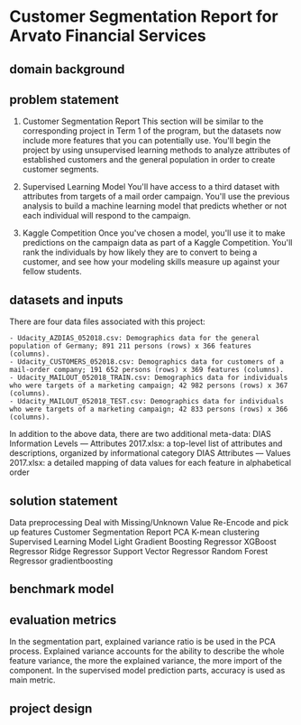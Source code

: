 # Customer Segmentation Report for Arvato Financial Services

## domain background

	

## problem statement

 1. Customer Segmentation Report
This section will be similar to the corresponding project in Term 1 of the program, but the datasets now include more features that you can potentially use. You'll begin the project by using unsupervised learning methods to analyze attributes of established customers and the general population in order to create customer segments.

 2. Supervised Learning Model
You'll have access to a third dataset with attributes from targets of a mail order campaign. You'll use the previous analysis to build a machine learning model that predicts whether or not each individual will respond to the campaign.

 3. Kaggle Competition
Once you've chosen a model, you'll use it to make predictions on the campaign data as part of a Kaggle Competition. You'll rank the individuals by how likely they are to convert to being a customer, and see how your modeling skills measure up against your fellow students.

## datasets and inputs

There are four data files associated with this project:

	- Udacity_AZDIAS_052018.csv: Demographics data for the general population of Germany; 891 211 persons (rows) x 366 features (columns).
	- Udacity_CUSTOMERS_052018.csv: Demographics data for customers of a mail-order company; 191 652 persons (rows) x 369 features (columns).
	- Udacity_MAILOUT_052018_TRAIN.csv: Demographics data for individuals who were targets of a marketing campaign; 42 982 persons (rows) x 367 (columns).
	- Udacity_MAILOUT_052018_TEST.csv: Demographics data for individuals who were targets of a marketing campaign; 42 833 persons (rows) x 366 (columns).

In addition to the above data, there are two additional meta-data:
DIAS Information Levels — Attributes 2017.xlsx: a top-level list of attributes and descriptions, organized by informational category
DIAS Attributes — Values 2017.xlsx: a detailed mapping of data values for each feature in alphabetical order

## solution statement

Data preprocessing
	Deal with Missing/Unknown Value
	Re-Encode and pick up features
Customer Segmentation Report 
	PCA
	K-mean clustering
Supervised Learning Model 
	Light Gradient Boosting Regressor
	XGBoost Regressor
	Ridge Regressor
	Support Vector Regressor
	Random Forest Regressor
	gradientboosting

## benchmark model



## evaluation metrics

In the segmentation part, explained variance ratio is be used in the PCA process. Explained variance accounts for the ability to describe the whole feature variance, the more the explained variance, the more import of the component.
In the supervised model prediction parts, accuracy is used as main metric.

## project design

